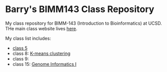 # Barry's BIMM143 Class Repository
My class repository for BIMM-143 (Introduction to Bioinformatics) at UCSD.
THe main class website lives [here](https://bioboot.github.io/bimm143_F18/).

My class list includes:

- [class 5](https://github.com/bioboot/bimm143_fall18/blob/master/class05/class05.md)
- class 8: [K-means clustering](https://github.com/bioboot/bimm143_fall18/blob/master/class08/class08.md)
- class 9:
- class 15: [Genome Informatics I](https://github.com/bioboot/bimm143_fall18/blob/master/class15/class15.md)
